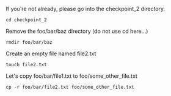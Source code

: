 
If you're not already, please go into the checkpoint_2 directory.

```
cd checkpoint_2
```
Remove the foo/bar/baz directory (do not use cd here...)
    
```
rmdir foo/bar/baz
```        
Create an empty file named file2.txt
        
```
touch file2.txt
```
            
Let's copy foo/bar/file1.txt to foo/some_other_file.txt

```
cp -r foo/bar/file2.txt foo/some_other_file.txt
```    

